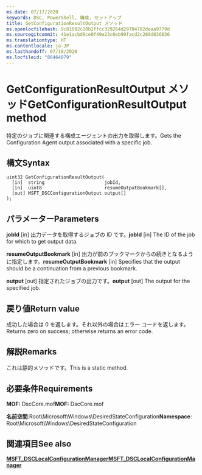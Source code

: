 ```yaml
---
ms.date: 07/17/2020
keywords: DSC, PowerShell, 構成, セットアップ
title: GetConfigurationResultOutput メソッド
ms.openlocfilehash: 9c81082c28b2ffcc329264d29784782deaa9779d
ms.sourcegitcommit: 41e1acbd9ce0f49a23c6eb99facd2c280d836836
ms.translationtype: HT
ms.contentlocale: ja-JP
ms.lasthandoff: 07/18/2020
ms.locfileid: "86464079"
---
```

# <a name="getconfigurationresultoutput-method"></a><span data-ttu-id="ce303-103">GetConfigurationResultOutput メソッド</span><span class="sxs-lookup"><span data-stu-id="ce303-103">GetConfigurationResultOutput method</span></span>

<span data-ttu-id="ce303-104">特定のジョブに関連する構成エージェントの出力を取得します。</span><span class="sxs-lookup"><span data-stu-id="ce303-104">Gets the Configuration Agent output associated with a specific job.</span></span>

## <a name="syntax"></a><span data-ttu-id="ce303-105">構文</span><span class="sxs-lookup"><span data-stu-id="ce303-105">Syntax</span></span>

```mof
uint32 GetConfigurationResultOutput(
  [in]  string                      jobId,
  [in]  uint8                       resumeOutputBookmark[],
  [out] MSFT_DSCConfigurationOutput output[]
);
```

## <a name="parameters"></a><span data-ttu-id="ce303-106">パラメーター</span><span class="sxs-lookup"><span data-stu-id="ce303-106">Parameters</span></span>

<span data-ttu-id="ce303-107">**jobId** \[in\] 出力データを取得するジョブの ID です。</span><span class="sxs-lookup"><span data-stu-id="ce303-107">**jobId** \[in\] The ID of the job for which to get output data.</span></span>

<span data-ttu-id="ce303-108">**resumeOutputBookmark** \[in\] 出力が前のブックマークからの続きとなるように指定します。</span><span class="sxs-lookup"><span data-stu-id="ce303-108">**resumeOutputBookmark** \[in\] Specifies that the output should be a continuation from a previous bookmark.</span></span>

<span data-ttu-id="ce303-109">**output** \[out\] 指定されたジョブの出力です。</span><span class="sxs-lookup"><span data-stu-id="ce303-109">**output** \[out\] The output for the specified job.</span></span>

## <a name="return-value"></a><span data-ttu-id="ce303-110">戻り値</span><span class="sxs-lookup"><span data-stu-id="ce303-110">Return value</span></span>

<span data-ttu-id="ce303-111">成功した場合は 0 を返します。それ以外の場合はエラー コードを返します。</span><span class="sxs-lookup"><span data-stu-id="ce303-111">Returns zero on success; otherwise returns an error code.</span></span>

## <a name="remarks"></a><span data-ttu-id="ce303-112">解説</span><span class="sxs-lookup"><span data-stu-id="ce303-112">Remarks</span></span>

<span data-ttu-id="ce303-113">これは静的メソッドです。</span><span class="sxs-lookup"><span data-stu-id="ce303-113">This is a static method.</span></span>

## <a name="requirements"></a><span data-ttu-id="ce303-114">必要条件</span><span class="sxs-lookup"><span data-stu-id="ce303-114">Requirements</span></span>

<span data-ttu-id="ce303-115">**MOF:** DscCore.mof</span><span class="sxs-lookup"><span data-stu-id="ce303-115">**MOF:** DscCore.mof</span></span>

<span data-ttu-id="ce303-116">**名前空間**:Root\Microsoft\Windows\DesiredStateConfiguration</span><span class="sxs-lookup"><span data-stu-id="ce303-116">**Namespace**: Root\Microsoft\Windows\DesiredStateConfiguration</span></span>

## <a name="see-also"></a><span data-ttu-id="ce303-117">関連項目</span><span class="sxs-lookup"><span data-stu-id="ce303-117">See also</span></span>

[<span data-ttu-id="ce303-118">**MSFT_DSCLocalConfigurationManager**</span><span class="sxs-lookup"><span data-stu-id="ce303-118">**MSFT_DSCLocalConfigurationManager**</span></span>](msft-dsclocalconfigurationmanager.md)
